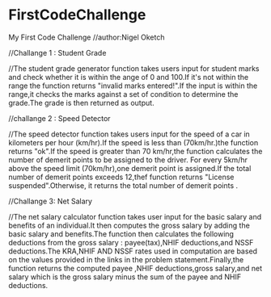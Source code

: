 # FirstCodeChallenge
My First Code Challenge
//author:Nigel Oketch

//Challange 1 : Student Grade

//The student grade generator function takes users input for student marks and check whether it is within the ange of 0 and 100.If it's not within the range the function returns "invalid marks entered!".If the input is within the range,it checks the marks against a set of condition to determine the grade.The grade is then returned as output.

//challange 2 : Speed Detector

//The speed detector function takes users input for the speed of a car in kilometers per hour (km/hr).If the speed is less than (70km/hr.)the function returns "ok".If the speed is greater than 70 km/hr,the function calculates the number of demerit points to be assigned to the driver. For every 5km/hr above the speed limit (70km/hr),one demerit point is assigned.If the total number of demerit points exceeds 12,thef function returns "License suspended".Otherwise, it returns the total number of demerit points .

//Challange 3: Net Salary

//The net salary calculator function takes user input for the basic salary and benefits of an individual.It then computes the gross salary by adding the basic salary and benefits.The function then calculates the following deductions from the gross salary : payee(tax),NHIF deductions,and NSSF deductions.The KRA,NHIF AND NSSF rates used in computation are based on the values provided in the links in the problem statement.Finally,the function returns the computed payee ,NHIF deductions,gross salary,and net salary which is the gross salary minus the sum of the payee and NHIF deductions.